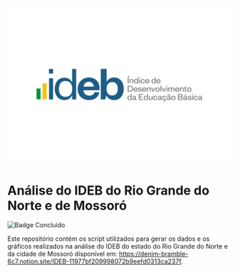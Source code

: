 <img src="https://github.com/laribritto/ideb-rn/blob/main/Logo_IDEB.png">

# Análise do IDEB do Rio Grande do Norte e de Mossoró
![Badge Concluído](http://img.shields.io/static/v1?label=STATUS&message=CONCLUÍDO&color=BLUE&style=for-the-badge)

Este repositório contém os script utilizados para gerar os dados e os gráficos realizados na análise do IDEB do estado do Rio Grande do Norte e da cidade de Mossoró disponível em: https://denim-bramble-6c7.notion.site/IDEB-11977bf209998072b9eefd0313ca237f.
